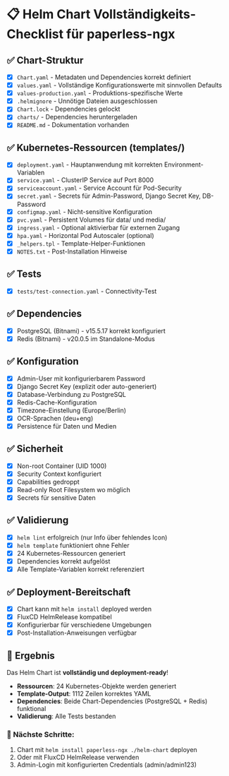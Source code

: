 # 📋 Helm Chart Vollständigkeits-Checklist für paperless-ngx

## ✅ Chart-Struktur
- [x] `Chart.yaml` - Metadaten und Dependencies korrekt definiert
- [x] `values.yaml` - Vollständige Konfigurationswerte mit sinnvollen Defaults
- [x] `values-production.yaml` - Produktions-spezifische Werte
- [x] `.helmignore` - Unnötige Dateien ausgeschlossen
- [x] `Chart.lock` - Dependencies gelockt
- [x] `charts/` - Dependencies heruntergeladen
- [x] `README.md` - Dokumentation vorhanden

## ✅ Kubernetes-Ressourcen (templates/)
- [x] `deployment.yaml` - Hauptanwendung mit korrekten Environment-Variablen
- [x] `service.yaml` - ClusterIP Service auf Port 8000
- [x] `serviceaccount.yaml` - Service Account für Pod-Security
- [x] `secret.yaml` - Secrets für Admin-Password, Django Secret Key, DB-Password
- [x] `configmap.yaml` - Nicht-sensitive Konfiguration
- [x] `pvc.yaml` - Persistent Volumes für data/ und media/
- [x] `ingress.yaml` - Optional aktivierbar für externen Zugang
- [x] `hpa.yaml` - Horizontal Pod Autoscaler (optional)
- [x] `_helpers.tpl` - Template-Helper-Funktionen
- [x] `NOTES.txt` - Post-Installation Hinweise

## ✅ Tests
- [x] `tests/test-connection.yaml` - Connectivity-Test

## ✅ Dependencies
- [x] PostgreSQL (Bitnami) - v15.5.17 korrekt konfiguriert
- [x] Redis (Bitnami) - v20.0.5 im Standalone-Modus

## ✅ Konfiguration
- [x] Admin-User mit konfigurierbarem Password
- [x] Django Secret Key (explizit oder auto-generiert)
- [x] Database-Verbindung zu PostgreSQL
- [x] Redis-Cache-Konfiguration
- [x] Timezone-Einstellung (Europe/Berlin)
- [x] OCR-Sprachen (deu+eng)
- [x] Persistence für Daten und Medien

## ✅ Sicherheit
- [x] Non-root Container (UID 1000)
- [x] Security Context konfiguriert
- [x] Capabilities gedroppt
- [x] Read-only Root Filesystem wo möglich
- [x] Secrets für sensitive Daten

## ✅ Validierung
- [x] `helm lint` erfolgreich (nur Info über fehlendes Icon)
- [x] `helm template` funktioniert ohne Fehler
- [x] 24 Kubernetes-Ressourcen generiert
- [x] Dependencies korrekt aufgelöst
- [x] Alle Template-Variablen korrekt referenziert

## ✅ Deployment-Bereitschaft
- [x] Chart kann mit `helm install` deployed werden
- [x] FluxCD HelmRelease kompatibel
- [x] Konfigurierbar für verschiedene Umgebungen
- [x] Post-Installation-Anweisungen verfügbar

## 🎯 Ergebnis
Das Helm Chart ist **vollständig und deployment-ready**!

- **Ressourcen**: 24 Kubernetes-Objekte werden generiert
- **Template-Output**: 1112 Zeilen korrektes YAML
- **Dependencies**: Beide Chart-Dependencies (PostgreSQL + Redis) funktional
- **Validierung**: Alle Tests bestanden

### 🚀 Nächste Schritte:
1. Chart mit `helm install paperless-ngx ./helm-chart` deployen
2. Oder mit FluxCD HelmRelease verwenden
3. Admin-Login mit konfigurierten Credentials (admin/admin123)